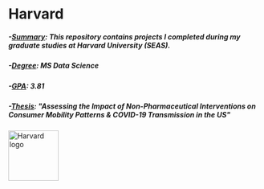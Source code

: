 # Harvard 

##### -<ins>Summary</ins>: This repository contains projects I completed during my graduate studies at Harvard University (SEAS).
##### -<ins>Degree</ins>: MS Data Science
##### -<ins>GPA</ins>: 3.81
##### -<ins>Thesis</ins>: "Assessing the Impact of Non-Pharmaceutical Interventions on Consumer Mobility Patterns & COVID-19 Transmission in the US"

<img src="https://media.licdn.com/dms/image/C4E22AQFfR43_o_Imag/feedshare-shrink_1280/0/1659718340276?e=1689811200&v=beta&t=nbVV3rfWUwACYPG-JomkgOohx2zjPqlTwv3vx0Qk9_U" alt="Harvard logo" style="height: 100px; width:100px;"/>
